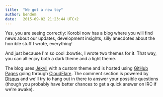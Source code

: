 ```yaml
---
title:  "We got a new toy"
author: bendem
date:   2015-09-02 21:23:44 UTC+2
---
```

Yes, you are seeing correctly: Korobi now has a blog where you will find news
about our updates, development insights, silly anecdotes about the horrible
stuff I wrote, everything!

And just because I'm so cool :bowtie:, I wrote two themes for it. That way, you
can all enjoy both a dark theme and a light theme.

The blog uses [Jekyll][jekyll] with a custom theme and is hosted using [GitHub
Pages][gh-pages] going through [CloudFlare][cloudflare]. The comment section is
powered by [Disqus][disqus] and we'll try to hang out in there to answer your
possible questions (though you probably have better chances to get a quick answer
on IRC if we're awake).

[jekyll]:     https://jekyllrb.com/
[gh-pages]:   https://pages.github.com/
[cloudflare]: https://www.cloudflare.com/
[disqus]:     https://disqus.com/
